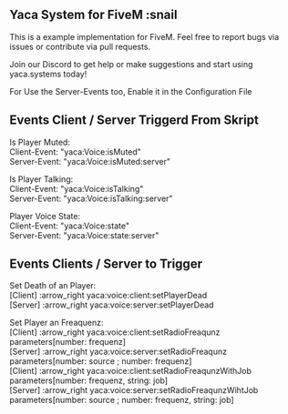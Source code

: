 ## Yaca System for FiveM :snail

This is a example implementation for FiveM. Feel free to report bugs via issues or contribute via pull requests.

Join our Discord to get help or make suggestions and start using yaca.systems today!


For Use the Server-Events too, Enable it in the Configuration File

## Events Client / Server Triggerd From Skript

Is Player Muted: <br />
Client-Event: "yaca:Voice:isMuted" <br />
Server-Event: "yaca:Voice:isMuted:server" <br />

Is Player Talking: <br />
Client-Event: "yaca:Voice:isTalking" <br />
Server-Event: "yaca:Voice:isTalking:server" <br />

Player Voice State: <br />
Client-Event: "yaca:Voice:state" <br />
Server-Event: "yaca:Voice:state:server" <br />


## Events Clients / Server to Trigger

Set Death of an Player: <br />
[Client] :arrow_right yaca:voice:client:setPlayerDead <br />
[Server] :arrow_right yaca:voice:server:setPlayerDead <br />


Set Player an Freaquenz: <br />
[Client] :arrow_right yaca:voice:client:setRadioFreaqunz parameters[number: frequenz] <br />
[Server] :arrow_right yaca:voice:server:setRadioFreaqunz parameters[number: source ; number: frequenz]<br />
[Client] :arrow_right yaca:voice:client:setRadioFreaqunzWithJob parameters[number: frequenz, string: job]  <br />
[Server] :arrow_right yaca:voice:server:setRadioFreaqunzWihtJob parameters[number: source ; number: frequenz, string: job]<br />
